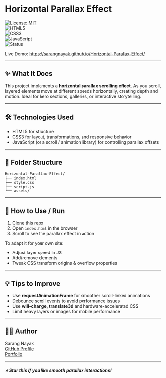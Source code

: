 # Horizontal Parallax Effect

[![License: MIT](https://img.shields.io/badge/License-MIT-yellow.svg)](LICENSE)  
![HTML5](https://img.shields.io/badge/HTML-5-orange?logo=html5)  
![CSS3](https://img.shields.io/badge/CSS-3-blue?logo=css3)  
![JavaScript](https://img.shields.io/badge/JavaScript-ES6-yellow?logo=javascript)  
![Status](https://img.shields.io/badge/Status-Active-brightgreen)

Live Demo: https://sarangnayak.github.io/Horizontal-Parallax-Effect/

---

## ✨ What It Does

This project implements a **horizontal parallax scrolling effect**. As you scroll, layered elements move at different speeds horizontally, creating depth and motion. Ideal for hero sections, galleries, or interactive storytelling.

---

## 🛠️ Technologies Used

- HTML5 for structure  
- CSS3 for layout, transformations, and responsive behavior  
- JavaScript (or a scroll / animation library) for controlling parallax offsets

---

## 📁 Folder Structure
```
Horizontal-Parallax-Effect/
├── index.html
├── style.css
├── script.js
└── assets/

```
---

## 🚀 How to Use / Run

1. Clone this repo  
2. Open `index.html` in the browser  
3. Scroll to see the parallax effect in action  

To adapt it for your own site:  
- Adjust layer speed in JS  
- Add/remove elements  
- Tweak CSS transform origins & overflow properties  

---

## 💡 Tips to Improve

- Use **requestAnimationFrame** for smoother scroll-linked animations  
- Debounce scroll events to avoid performance issues  
- Use **will-change, translate3d** and hardware-accelerated CSS  
- Limit heavy layers or images for mobile performance  

---

## 👨‍💻 Author

Sarang Nayak  
[GitHub Profile](https://github.com/sarangnayak)  
[Portfolio](https://sarangnayak.github.io)

---

##### ⭐ Star this if you like smooth parallax interactions!
